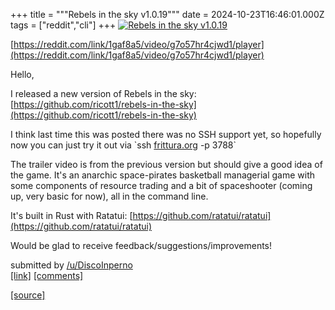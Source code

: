 +++
title = """Rebels in the sky v1.0.19"""
date = 2024-10-23T16:46:01.000Z
tags = ["reddit","cli"]
+++
[![Rebels in the sky v1.0.19](https://external-preview.redd.it/C6KdOSsQDgTXIKPKoVchK3zVq24Zyq9hzaSqLQWTOTk.jpg?width=640&crop=smart&auto=webp&s=941839f224eae44ef67b577b5645850c873dccb8 "Rebels in the sky v1.0.19")](https://www.reddit.com/r/commandline/comments/1gaf8a5/rebels_in_the_sky_v1019/)

[https://reddit.com/link/1gaf8a5/video/g7o57hr4cjwd1/player](https://reddit.com/link/1gaf8a5/video/g7o57hr4cjwd1/player)

Hello,

I released a new version of Rebels in the sky: [https://github.com/ricott1/rebels-in-the-sky](https://github.com/ricott1/rebels-in-the-sky)

I think last time this was posted there was no SSH support yet, so hopefully now you can just try it out via \`ssh [frittura.org](http://frittura.org) -p 3788\`

The trailer video is from the previous version but should give a good idea of the game. It's an anarchic space-pirates basketball managerial game with some components of resource trading and a bit of spaceshooter (coming up, very basic for now), all in the command line.

It's built in Rust with Ratatui: [https://github.com/ratatui/ratatui](https://github.com/ratatui/ratatui)

Would be glad to receive feedback/suggestions/improvements!

submitted by [/u/DiscoInperno](https://www.reddit.com/user/DiscoInperno)  
[\[link\]](https://www.reddit.com/r/commandline/comments/1gaf8a5/rebels_in_the_sky_v1019/) [\[comments\]](https://www.reddit.com/r/commandline/comments/1gaf8a5/rebels_in_the_sky_v1019/)

[[source]](https://www.reddit.com/r/commandline/comments/1gaf8a5/rebels_in_the_sky_v1019/)
